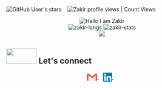 <img alt="GitHub User's stars" src="https://img.shields.io/github/stars/ZakirShaik?style=social"> &nbsp;&nbsp; <img alt="Zakir profile views | Count Views" src="https://komarev.com/ghpvc/?username=ZakirShaik&color=blue&style=flat" />

<div align="center">
  <img src="https://readme-typing-svg.herokuapp.com?font=Caveat&duration=3000&color=1576F7&size=50&center=true&vCenter=true&height=70&width=600&lines=Hey%2C+I'm+Zakir.;Nice+to+meet+you+%3A)" alt="Hello I am Zakir"></img>
</div>
<!--More fonts for above text: Caveat, Orbitron, Kaushan Script, -->
<!--
- :office_worker: I'm a Senior Software Engineer at ****
- :books: I did **Master's in Computer Science** at **University of North Texas, Denton**
- :earth_asia: I'm a **** living in the **United States**
- :sunglasses: My quote: ***"In a day, when you don't come across any problems, then you can be sure that you are travelling in a wrong path."*** 
- :ok_hand: Fun fact: 😄
-->

<!--## <img src="https://media0.giphy.com/media/cNZqrH5IzOG0xrlWks/giphy.gif?cid=ecf05e47map255q427en9uprqc1sb0unjq5k4fnqg5pmhhs4&rid=giphy.gif&ct=s" width="60px" height="50px"> Some Stats-->
<div align="center">
<img height="150em" src="https://github-readme-stats.vercel.app/api/top-langs/?username=ZakirShaik&layout=compact&show_icon=true&theme=midnight-purple" alt="zakir-langs"/>
<img height="150em" src="https://github-readme-stats.vercel.app/api/?username=ZakirShaik&layout=compact&show_icon=true&theme=midnight-purple" alt="zakir-stats"/>
</div>
<div align="center">
  <img src="http://github-readme-streak-stats.herokuapp.com?user=ZakirShaik&theme=midnight-purple&background=0d1117&hide_border=true" />
  <!-- <img src="https://activity-graph.herokuapp.com/graph?username=tienhuynh-tn&theme=react-dark"/> -->
  <!-- <img src="https://peaceful-beyond-61134.herokuapp.com/graph?username=tienhuynh-tn&theme=react-dark"/> -->
</div>

## <img src='https://raw.githubusercontent.com/ShahriarShafin/ShahriarShafin/main/Assets/handshake.gif' width="80px" height="40px"> Let's connect
<p align="center">
  <a href="mailto:skz.zakir@gmail.com" >
    <img align="center" alt="Zakir GMail | Gmail" width="26px" src="https://github.com/SatYu26/SatYu26/blob/master/Assets/Gmail.svg" />
  </a> &nbsp;&nbsp;
  
  <a href="https://www.linkedin.com/in/zakirshaik/" target="_blank">
    <img align="center" alt="Zakir Linkedin | Linkedin" width="24px" src="https://github.com/SatYu26/SatYu26/blob/master/Assets/Linkedin.svg" />
  </a> &nbsp;&nbsp;  
<p> 
